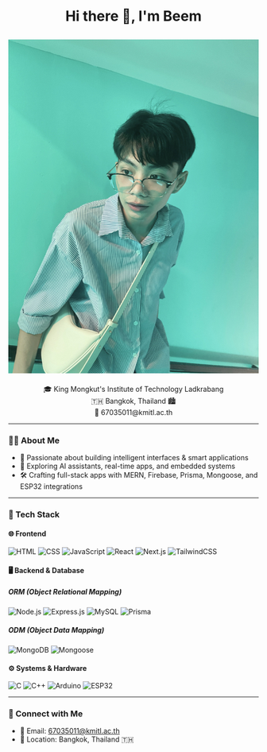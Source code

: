 <h1 align="center">Hi there 👋, I'm Beem</h1>

![PROFILE](/IMG_7794.jpg)
---
<p align="center">
  🎓 King Mongkut's Institute of Technology Ladkrabang <br/>
  🇹🇭 Bangkok, Thailand 🏙️ <br/>
  📧 67035011@kmitl.ac.th
</p>

---

### 👨‍💻 About Me

- 🧠 Passionate about building intelligent interfaces & smart applications  
- 🔬 Exploring AI assistants, real-time apps, and embedded systems  
- 🛠️ Crafting full-stack apps with MERN, Firebase, Prisma, Mongoose, and ESP32 integrations  

---

### 🚀 Tech Stack

#### 🌐 Frontend
![HTML](https://img.shields.io/badge/-HTML5-E34F26?logo=html5&logoColor=white&style=flat)
![CSS](https://img.shields.io/badge/-CSS3-1572B6?logo=css3&logoColor=white&style=flat)
![JavaScript](https://img.shields.io/badge/-JavaScript-F7DF1E?logo=javascript&logoColor=black&style=flat)
![React](https://img.shields.io/badge/-React-61DAFB?logo=react&logoColor=white&style=flat)
![Next.js](https://img.shields.io/badge/-Next.js-000000?logo=next.js&logoColor=white&style=flat)
![TailwindCSS](https://img.shields.io/badge/-TailwindCSS-38B2AC?logo=tailwind-css&logoColor=white&style=flat)

#### 🖥️ Backend & Database

##### ORM (Object Relational Mapping)
![Node.js](https://img.shields.io/badge/-Node.js-339933?logo=node.js&logoColor=white&style=flat)
![Express.js](https://img.shields.io/badge/-Express.js-000000?logo=express&logoColor=white&style=flat)
![MySQL](https://img.shields.io/badge/-MySQL-4479A1?logo=mysql&logoColor=white&style=flat)
![Prisma](https://img.shields.io/badge/-Prisma-2D3748?logo=prisma&logoColor=white&style=flat)

##### ODM (Object Data Mapping)
![MongoDB](https://img.shields.io/badge/-MongoDB-47A248?logo=mongodb&logoColor=white&style=flat)
![Mongoose](https://img.shields.io/badge/-Mongoose-880000?logo=mongoose&logoColor=white&style=flat)

#### ⚙️ Systems & Hardware
![C](https://img.shields.io/badge/-C-00599C?logo=c&logoColor=white&style=flat)
![C++](https://img.shields.io/badge/-C++-00599C?logo=c%2B%2B&logoColor=white&style=flat)
![Arduino](https://img.shields.io/badge/-Arduino-00979D?logo=arduino&logoColor=white&style=flat)
![ESP32](https://img.shields.io/badge/-ESP32-FF6F00?style=flat&logo=arduino&logoColor=white)

---

### 🔗 Connect with Me

- 📧 Email: [67035011@kmitl.ac.th](mailto:67035011@kmitl.ac.th)  
- 📍 Location: Bangkok, Thailand 🇹🇭
